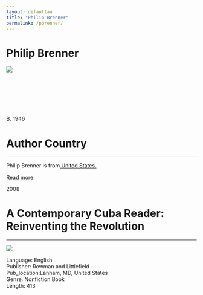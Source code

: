 ```yaml
---
layout: defaultau
title: "Philip Brenner"
permalink: /pbrenner/
---
```

<div class="content">
    <h1>Philip Brenner</h1>
    <div class="quote">
        <div><img src="https://static.wixstatic.com/media/16aa54_d4c6423a128f41fdba8ed0093fb9fc2b~mv2.jpg/v1/fill/w_286,h_420,al_c,lg_1,q_80,enc_auto/Young%20Artist.jpg" class="logo"></div>
    </div>
    <div class="timeline">
        <div style="padding-bottom:100px;"></div>
        <div class="block">
            <div class="date right"><p class="right"> B. 1946 </p></div>
            <div class="dot"></div>
            <div class="left first">
            <div class="author_country">
                <h1>Author Country</h1><hr>
            <div class="aclocation"><p> Philip Brenner is from<a href="{{ site.baseurl }}/1"> United States.</a></p></div>
              <div class="acreadmore">  <a href="#" target="_blank">Read more</a></div>
            </div>
            </div>
        </div>
        <div class="block">
            <div class="date left"><p class="left">2008</p></div>
            <div class="dot"></div>
            <div class="right">
                <h1>A Contemporary Cuba Reader: Reinventing the Revolution</h1><hr>
                <p><img src="https://images-na.ssl-images-amazon.com/images/I/51mqDTRK+lL._SX348_BO1,204,203,200_.jpg"></p>
 			<p> Language: English <br/>
                Publisher: Rowman and Littlefield <br/>
                Pub_location:Lanham, MD, United States <br/>
                Genre: Nonfiction Book <br/>
                Length: 413 <br/>                </p>
            </div>
        </div>
